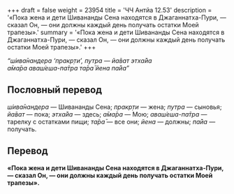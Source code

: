 +++
draft = false
weight = 23954
title = 'ЧЧ Антйа 12.53'
description = '«Пока жена и дети Шивананды Сена находятся в Джаганнатха-Пури, — сказал Он, — они должны каждый день получать остатки Моей трапезы».'
summary = '«Пока жена и дети Шивананды Сена находятся в Джаганнатха-Пури, — сказал Он, — они должны каждый день получать остатки Моей трапезы».'
+++

_“ш́ива̄нандера ‘пракр̣ти’, путра — йа̄ват этха̄йа  
а̄ма̄ра аваш́еша-па̄тра та̄ра̄ йена па̄йа”_

## Пословный перевод

_ш́ива̄нандера_ — Шивананды Сена; _пракр̣ти_ — жена; _путра_ — сыновья; _йа̄ват_ — пока; _этха̄йа_ — здесь; _а̄ма̄ра_ — Мою; _аваш́еша_\-_па̄тра_ — тарелку с остатками пищи; _та̄ра̄_ — все они; _йена_ — должны; _па̄йа_ — получать.

## Перевод

**«Пока жена и дети Шивананды Сена находятся в Джаганнатха-Пури, — сказал Он, — они должны каждый день получать остатки Моей трапезы».**
